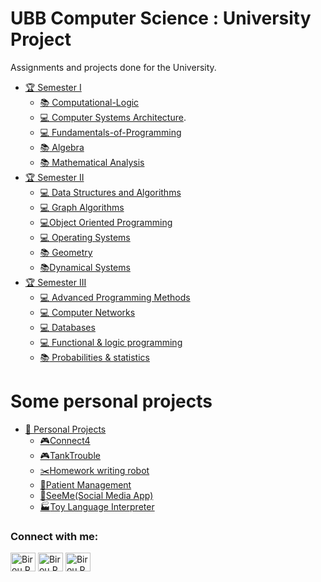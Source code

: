 # UBB Computer Science : University Project
Assignments and projects done for the University.

* [:trophy: Semester I](https://github.com/BirouRares/UBB-University-Projects/tree/main/Semester%20I)
    * [:books: Computational-Logic](https://github.com/BirouRares/UBB-University-Projects/tree/main/Semester%20I/Computational-Logic)
    * [:computer: Computer Systems Architecture](https://github.com/BirouRares/UBB-University-Projects/tree/main/Semester%20I/ASC).
    * [:computer: Fundamentals-of-Programming](https://github.com/BirouRares/UBB-University-Projects/tree/main/Semester%20I/Fundamentals-of-Programming)
    * [:books: Algebra](https://github.com/BirouRares/UBB-University-Projects/tree/main/Semester%20I/Algebra)
    * [:books: Mathematical Analysis](https://github.com/BirouRares/UBB-University-Projects/tree/main/Semester%20I/Mathematical%20Analysis)
* [:trophy: Semester II](https://github.com/BirouRares/UBB-University-Projects/tree/main/Semester%20II)
    * [:computer: Data Structures and Algorithms](https://github.com/BirouRares/UBB-University-Projects/tree/main/Semester%20II/Data%20Structures%20and%20Algorithms/Labs)
    * [:computer: Graph Algorithms](https://github.com/BirouRares/UBB-University-Projects/tree/main/Semester%20II/Graphs%20Arimethics/Labs)
    * [:computer:Object Oriented Programming](https://github.com/BirouRares/UBB-University-Projects/tree/main/Semester%20II/Object%20Oriented%20Programming/Labs)
    * [:computer: Operating Systems](https://github.com/BirouRares/UBB-University-Projects/tree/main/Semester%20II/Operating%20System)
    * [:books: Geometry](https://github.com/BirouRares/UBB-University-Projects/tree/main/Semester%20II/Geometry)
    * [:books:Dynamical Systems](https://github.com/BirouRares/UBB-University-Projects/tree/main/Semester%20II/SD)
* [:trophy: Semester III](https://github.com/BirouRares/UBB-University-Projects/tree/main/Semester%20III)
    * [:computer: Advanced Programming Methods](https://github.com/BirouRares/UBB-University-Projects/tree/main/Semester%20III/Advanced%20Programming%20Methods)
    * [:computer: Computer Networks](https://github.com/BirouRares/UBB-University-Projects/tree/main/Semester%20III/Computer%20Networks)
    * [:computer: Databases](https://github.com/BirouRares/UBB-University-Projects/tree/main/Semester%20III/Databases)
    * [:computer: Functional & logic programming](https://github.com/BirouRares/UBB-University-Projects/tree/main/Semester%20III/Functional%20%26%20logic%20programming)
    * [:books: Probabilities & statistics](https://github.com/BirouRares/UBB-University-Projects/tree/main/Semester%20III/Probabilities%20%26%20statistics)

# Some personal projects
* [:diamond_shape_with_a_dot_inside: Personal Projects](https://github.com/BirouRares/UBB-University-Projects/tree/main/Interesting%20Projects)
    *  [:video_game:Connect4](https://github.com/BirouRares/UBB-University-Projects/tree/main/Interesting%20Projects/Connect4%20Game)
    *  [:video_game:TankTrouble](https://github.com/BirouRares/UBB-University-Projects/tree/main/Interesting%20Projects/TankTrouble)
    *  [:scissors:Homework writing robot](https://github.com/BirouRares/UBB-University-Projects/tree/main/Interesting%20Projects/Homework%20writing%20robot)
    *  [:hospital:Patient Management](https://github.com/BirouRares/UBB-University-Projects/tree/main/Interesting%20Projects/Patient%20Management)
    *  [:white_flower:SeeMe(Social Media App)](https://github.com/BirouRares/UBB-University-Projects/tree/main/Interesting%20Projects/SeeMe(Social%20Media%20App))
    *  [:factory:Toy Language Interpreter](https://github.com/BirouRares/UBB-University-Projects/tree/main/Interesting%20Projects/Toy%20Language%20Interpreter)


<h3 align="left">Connect with me:</h3>
<p align="left">
<a href="https://www.linkedin.com/in/vlad-stefan-badea-61b261293/" target="blank"><img align="center" src="https://raw.githubusercontent.com/rahuldkjain/github-profile-readme-generator/master/src/images/icons/Social/linked-in-alt.svg" alt="Birou.Rares" height="30" width="40" /></a>
<a href="https://www.facebook.com/profile.php?id=100010767826026" target="blank"><img align="center" src="https://raw.githubusercontent.com/rahuldkjain/github-profile-readme-generator/master/src/images/icons/Social/facebook.svg" alt="Birou.Rares" height="30" width="40" /></a>
<a href="(https://www.instagram.com/raresbirou/)" target="blank"><img align="center" src="https://raw.githubusercontent.com/rahuldkjain/github-profile-readme-generator/master/src/images/icons/Social/instagram.svg" alt="Birou.Rares" height="30" width="40" /></a>
</p>
